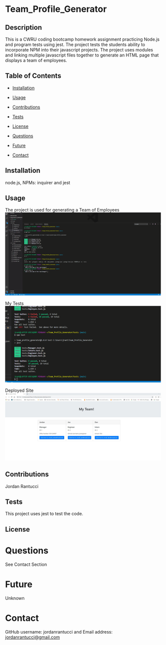 # Team_Profile_Generator

 
## Description 

This is a CWRU coding bootcamp homework assignment practicing Node.js and program tests using jest.  The project tests the students ability to incorporate NPM into their javascript projects.  The project uses modules and linking multiple javascript files together to generate an HTML page that displays a team of employees.

## Table of Contents

* [Installation](#installation)

* [Usage](#usage)

* [Contributions](#contributions)

* [Tests](#tests)

* [License](#license)

* [Questions](#questions)

* [Future](#future)

* [Contact](#contact)

## Installation
node.js, NPMs: inquirer and jest   

## Usage
The project is used for generating a Team of Employees
![Alt Text](assets/node.gif)

My Tests
![Alt Text](assets/tests.gif)

Deployed Site
![Alt Text](assets/myteam.jpg)

## Contributions
Jordan Rantucci

## Tests
This project uses jest to test the code.

## License 
 

# Questions
See Contact Section

# Future
Unknown

# Contact

GitHub username: jordanrantucci and Email address: jordanrantucci@gmail.com
